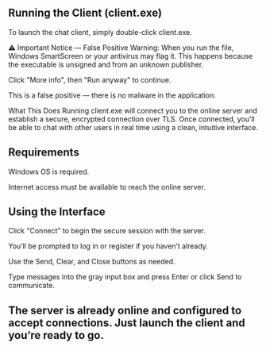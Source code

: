 ## Running the Client (client.exe)
To launch the chat client, simply double-click client.exe.

⚠️ Important Notice — False Positive Warning:
When you run the file, Windows SmartScreen or your antivirus may flag it. This happens because the executable is unsigned and from an unknown publisher.

Click "More info", then "Run anyway" to continue.

This is a false positive — there is no malware in the application.

What This Does
Running client.exe will connect you to the online server and establish a secure, encrypted connection over TLS. Once connected, you’ll be able to chat with other users in real time using a clean, intuitive interface.

## Requirements
Windows OS is required.

Internet access must be available to reach the online server.

## Using the Interface
Click "Connect" to begin the secure session with the server.

You’ll be prompted to log in or register if you haven’t already.

Use the Send, Clear, and Close buttons as needed.

Type messages into the gray input box and press Enter or click Send to communicate.

## The server is already online and configured to accept connections. Just launch the client and you’re ready to go.
